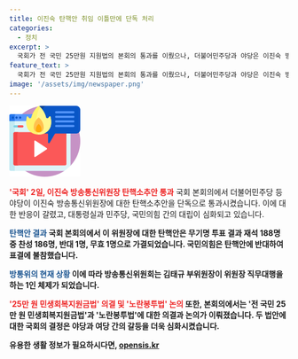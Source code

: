 ```yaml
---
title: 이진숙 탄핵안 취임 이틀만에 단독 처리
categories:
  - 정치
excerpt: >
  국회가 전 국민 25만원 지원법의 본회의 통과를 이뤘으나, 더불어민주당과 야당은 이진숙 방송통신위원장의 탄핵소추안을 놓고 대립하고 있다. 대통령실과 민주당은 야당의 행동을 비난하며, 방송 장악을 두고 격돌하고 있으며, 이에 따른 국민의힘의 반발로 극한 대결이 치닫고 있다. 이에 따라 방송통신위원장의 헌법재판소 탄핵심판이 예고되었으며, 민생회복지원금법과 노란봉투법 논의도 뜨거운 갈등을 빚고 있다. 
feature_text: >
  국회가 전 국민 25만원 지원법의 본회의 통과를 이뤘으나, 더불어민주당과 야당은 이진숙 방송통신위원장의 탄핵소추안을 놓고 대립하고 있다. 대통령실과 민주당은 야당의 행동을 비난하며, 방송 장악을 두고 격돌하고 있으며, 이에 따른 국민의힘의 반발로 극한 대결이 치닫고 있다. 이에 따라 방송통신위원장의 헌법재판소 탄핵심판이 예고되었으며, 민생회복지원금법과 노란봉투법 논의도 뜨거운 갈등을 빚고 있다. 
image: '/assets/img/newspaper.png'
---
```


<p><img src="/assets/img/news.png" alt="rentncar 속보" /></p>

<p><b><span style="color: #ee2323;">'국회' 2일, 이진숙 방송통신위원장 탄핵소추안 통과</span></b>
국회 본회의에서 더불어민주당 등 야당이 이진숙 방송통신위원장에 대한 탄핵소추안을 단독으로 통과시켰습니다. 이에 대한 반응이 갈렸고, 대통령실과 민주당, 국민의힘 간의 대립이 심화되고 있습니다.</p>

<p><b><span style="color: #1a5490;">탄핵안 결과</span><b>
국회 본회의에서 이 위원장에 대한 탄핵안은 무기명 투표 결과 재석 188명 중 찬성 186명, 반대 1명, 무효 1명으로 가결되었습니다. 국민의힘은 탄핵안에 반대하여 표결에 불참했습니다.</p>

<p><b><span style="color: #1a5490;">방통위의 현재 상황</span><b>
이에 따라 방송통신위원회는 김태규 부위원장이 위원장 직무대행을 하는 1인 체제가 되었습니다.</p>

<p><b><span style="color: #ee2323;">'25만 원 민생회복지원금법' 의결 및 '노란봉투법' 논의</span></b>
또한, 본회의에서는 '전 국민 25만 원 민생회복지원금법'과 '노란봉투법'에 대한 의결과 논의가 이뤄졌습니다. 두 법안에 대한 국회의 결정은 야당과 여당 간의 갈등을 더욱 심화시켰습니다.</p>
유용한 생활 정보가 필요하시다면, <a href="https://opensis.kr" rel="dofollow">opensis.kr</a>


